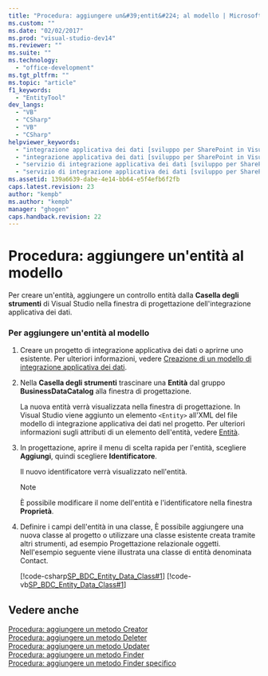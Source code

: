 ```yaml
---
title: "Procedura: aggiungere un&#39;entit&#224; al modello | Microsoft Docs"
ms.custom: ""
ms.date: "02/02/2017"
ms.prod: "visual-studio-dev14"
ms.reviewer: ""
ms.suite: ""
ms.technology: 
  - "office-development"
ms.tgt_pltfrm: ""
ms.topic: "article"
f1_keywords: 
  - "EntityTool"
dev_langs: 
  - "VB"
  - "CSharp"
  - "VB"
  - "CSharp"
helpviewer_keywords: 
  - "integrazione applicativa dei dati [sviluppo per SharePoint in Visual Studio], aggiunta di un'entità"
  - "integrazione applicativa dei dati [sviluppo per SharePoint in Visual Studio], entità"
  - "servizio di integrazione applicativa dei dati [sviluppo per SharePoint in Visual Studio], aggiunta di un'entità"
  - "servizio di integrazione applicativa dei dati [sviluppo per SharePoint in Visual Studio], entità"
ms.assetid: 139a6639-dabe-4e14-bb64-e5f4efb6f2fb
caps.latest.revision: 23
author: "kempb"
ms.author: "kempb"
manager: "ghogen"
caps.handback.revision: 22
---
```

# Procedura: aggiungere un&#39;entit&#224; al modello
  Per creare un'entità, aggiungere un controllo entità dalla **Casella degli strumenti** di Visual Studio nella finestra di progettazione dell'integrazione applicativa dei dati.  
  
### Per aggiungere un'entità al modello  
  
1.  Creare un progetto di integrazione applicativa dei dati o aprirne uno esistente.  Per ulteriori informazioni, vedere [Creazione di un modello di integrazione applicativa dei dati](../sharepoint/creating-a-business-data-connectivity-model.md).  
  
2.  Nella **Casella degli strumenti** trascinare una **Entità** dal gruppo **BusinessDataCatalog** alla finestra di progettazione.  
  
     La nuova entità verrà visualizzata nella finestra di progettazione.  In Visual Studio viene aggiunto un elemento `<Entity>` all'XML del file modello di integrazione applicativa dei dati nel progetto.  Per ulteriori informazioni sugli attributi di un elemento dell'entità, vedere [Entità](http://go.microsoft.com/fwlink/?LinkId=169296).  
  
3.  In progettazione, aprire il menu di scelta rapida per l'entità, scegliere **Aggiungi**, quindi scegliere **Identificatore**.  
  
     Il nuovo identificatore verrà visualizzato nell'entità.  
  
    > [!NOTE]  
    >  È possibile modificare il nome dell'entità e l'identificatore nella finestra **Proprietà**.  
  
4.  Definire i campi dell'entità in una classe,  È possibile aggiungere una nuova classe al progetto o utilizzare una classe esistente creata tramite altri strumenti, ad esempio Progettazione relazionale oggetti.  Nell'esempio seguente viene illustrata una classe di entità denominata Contact.  
  
     [!code-csharp[SP_BDC_Entity_Data_Class#1](../snippets/csharp/VS_Snippets_OfficeSP/sp_bdc_entity_data_class/cs/bdcmodel1/contact.cs#1)]
     [!code-vb[SP_BDC_Entity_Data_Class#1](../snippets/visualbasic/VS_Snippets_OfficeSP/sp_bdc_entity_data_class/vb/bdcmodel1/contact.vb#1)]  
  
## Vedere anche  
 [Procedura: aggiungere un metodo Creator](../sharepoint/how-to-add-a-creator-method.md)   
 [Procedura: aggiungere un metodo Deleter](../sharepoint/how-to-add-a-deleter-method.md)   
 [Procedura: aggiungere un metodo Updater](../sharepoint/how-to-add-an-updater-method.md)   
 [Procedura: aggiungere un metodo Finder](../sharepoint/how-to-add-a-finder-method.md)   
 [Procedura: aggiungere un metodo Finder specifico](../sharepoint/how-to-add-a-specific-finder-method.md)  
  
  